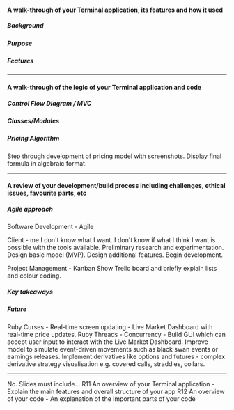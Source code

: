 #### A walk-through of your Terminal application, its features and how it used

##### Background

##### Purpose

##### Features

<hr>

#### A walk-through of the logic of your Terminal application and code

##### Control Flow Diagram / MVC

##### Classes/Modules

##### Pricing Algorithm
Step through development of pricing model with screenshots.
Display final formula in algebraic format.

<hr>

#### A review of your development/build process including challenges, ethical issues, favourite parts, etc

##### Agile approach

Software Development - Agile

Client - me
I don't know what I want.
I don't know if what I think I want is possible with the tools available.
Preliminary research and experimentation.
Design basic model (MVP). Design additional features.
Begin development.

Project Management - Kanban
Show Trello board and briefly explain lists and colour coding.

##### Key takeaways


##### Future
Ruby Curses - Real-time screen updating - Live Market Dashboard with real-time price updates.
Ruby Threads - Concurrency - Build GUI which can accept user input to interact with the Live Market Dashboard.
Improve model to simulate event-driven movements such as black swan events or earnings releases.
Implement derivatives like options and futures - complex derivative strategy visualisation e.g. covered calls, straddles, collars.

<hr>
No.	Slides must include…
R11	An overview of your Terminal application - Explain the main features and overall structure of your app
R12	An overview of your code	- An explanation of the important parts of your code